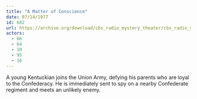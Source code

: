 ```yaml
---
title: "A Matter of Conscience"
date: 07/14/1977
id: 682
url: https://archive.org/download/cbs_radio_mystery_theater/cbs_radio_mystery_theater-0651-0700.zip/cbs_radio_mystery_theater-0651-0700%2Fcbsrmt_0682_a_matter_of_conscience.mp3
actors:
  - 66
  - 64
  - 10
  - 95
  - 16
---
```

A young Kentuckian joins the Union Army, defying his parents who are loyal to the Confederacy. He is immediately sent to spy on a nearby Confederate regiment and meets an unlikely enemy.